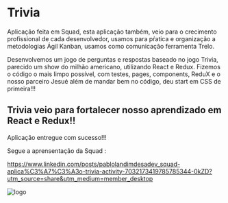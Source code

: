 # Trivia 

Aplicação feita em Squad, esta aplicação também, veio para o crecimento profissional de cada desenvolvedor, usamos para pŕatica e organização a metodologias Ágil Kanban, usamos como comunicação  ferramenta Trelo.

Desenvolvemos um jogo de perguntas e respostas baseado no jogo Trivia, parecido um show do milhão americano, utilizando React e Redux.
Fizemos o código o mais limpo possível, com testes, pages, components, ReduX e o nosso parceiro Jesué além de mandar bem no código, deu start em CSS de primeira!!!

## Trivia veio para fortalecer nosso aprendizado em React e Redux!!
Aplicação entregue com sucesso!!!


Segue a aprensentação da Squad : 

https://www.linkedin.com/posts/pablolandimdesadev_squad-aplica%C3%A7%C3%A3o-trivia-activity-7032173419785785344-0kZD?utm_source=share&utm_medium=member_desktop


![logo](./src/trivia.png)
